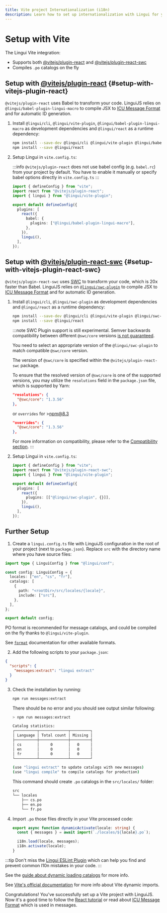 ```yaml
---
title: Vite project Internationalization (i18n)
description: Learn how to set up internationalization with Lingui for your Vite project
---
```


# Setup with Vite

The Lingui Vite integration:

- Supports both [@vitejs/plugin-react](https://www.npmjs.com/package/@vitejs/plugin-react) and [@vitejs/plugin-react-swc](https://www.npmjs.com/package/@vitejs/plugin-react-swc)
- Compiles `.po` catalogs on the fly

## Setup with [@vitejs/plugin-react](https://www.npmjs.com/package/@vitejs/plugin-react) {#setup-with-vitejs-plugin-react}

`@vitejs/plugin-react` uses Babel to transform your code. LinguiJS relies on `@lingui/babel-plugin-lingui-macro` to compile JSX to [ICU Message Format](/docs/guides/message-format.md) and for automatic ID generation.

1.  Install `@lingui/cli`, `@lingui/vite-plugin`, `@lingui/babel-plugin-lingui-macro` as development dependencies and `@lingui/react` as a runtime dependency:

    ```bash npm2yarn
    npm install --save-dev @lingui/cli @lingui/vite-plugin @lingui/babel-plugin-lingui-macro
    npm install --save @lingui/react
    ```

2.  Setup Lingui in `vite.config.ts`:

    :::info
    `@vitejs/plugin-react` does not use babel config (e.g. `babel.rc`) from your project by default. You have to enable it manually or specify babel options directly in `vite.config.ts`
    :::

    ```ts title="vite.config.ts"
    import { defineConfig } from "vite";
    import react from "@vitejs/plugin-react";
    import { lingui } from "@lingui/vite-plugin";

    export default defineConfig({
      plugins: [
        react({
          babel: {
            plugins: ["@lingui/babel-plugin-lingui-macro"],
          },
        }),
        lingui(),
      ],
    });
    ```

## Setup with [@vitejs/plugin-react-swc](https://www.npmjs.com/package/@vitejs/plugin-react-swc) {#setup-with-vitejs-plugin-react-swc}

`@vitejs/plugin-react-swc` uses [SWC](https://swc.rs/) to transform your code, which is 20x faster than Babel. LinguiJS relies on [`@lingui/swc-plugin`](/docs/ref/swc-plugin.md) to compile JSX to [ICU Message Format](/docs/guides/message-format.md) and for automatic ID generation.

1.  Install `@lingui/cli`, `@lingui/swc-plugin` as development dependencies and `@lingui/react` as a runtime dependency:

    ```bash npm2yarn
    npm install --save-dev @lingui/cli @lingui/vite-plugin @lingui/swc-plugin
    npm install --save @lingui/react
    ```

    :::note
    SWC Plugin support is still experimental. Semver backwards compatibility between different `@swc/core` versions [is not guaranteed](https://github.com/swc-project/swc/issues/5060).

    You need to select an appropriate version of the `@lingui/swc-plugin` to match compatible `@swc/core` version.

    The version of `@swc/core` is specified within the `@vitejs/plugin-react-swc` package.

    To ensure that the resolved version of `@swc/core` is one of the supported versions, you may utilize the `resolutions` field in the `package.json` file, which is supported by Yarn:

    ```json
    "resolutions": {
      "@swc/core": "1.3.56"
    },
    ```

    or `overrides` for >npm@8.3

    ```json
    "overrides": {
      "@swc/core": "1.3.56"
    },
    ```

    For more information on compatibility, please refer to the [Compatibility section](https://github.com/lingui/swc-plugin#compatibility).
    :::

2.  Setup Lingui in `vite.config.ts`:

    ```ts title="vite.config.ts"
    import { defineConfig } from "vite";
    import react from "@vitejs/plugin-react-swc";
    import { lingui } from "@lingui/vite-plugin";

    export default defineConfig({
      plugins: [
        react({
          plugins: [["@lingui/swc-plugin", {}]],
        }),
        lingui(),
      ],
    });
    ```

## Further Setup

1. Create a `lingui.config.ts` file with LinguiJS configuration in the root of your project (next to `package.json`). Replace `src` with the directory name where you have source files:

```ts title="lingui.config.ts"
import type { LinguiConfig } from "@lingui/conf";

const config: LinguiConfig = {
  locales: ["en", "cs", "fr"],
  catalogs: [
    {
      path: "<rootDir>/src/locales/{locale}",
      include: ["src"],
    },
  ],
};

export default config;
```

PO format is recommended for message catalogs, and could be compiled on the fly thanks to `@lingui/vite-plugin`.

See [`format`](/docs/ref/catalog-formats.md) documentation for other available formats.

2. Add the following scripts to your `package.json`:

```json title="package.json"
{
  "scripts": {
    "messages:extract": "lingui extract"
  }
}
```

3. Check the installation by running:

   ```bash npm2yarn
   npm run messages:extract
   ```

   There should be no error and you should see output similar following:

   ```bash npm2yarn
   > npm run messages:extract

   Catalog statistics:
   ┌──────────┬─────────────┬─────────┐
   │ Language │ Total count │ Missing │
   ├──────────┼─────────────┼─────────┤
   │ cs       │     0       │   0     │
   │ en       │     0       │   0     │
   │ fr       │     0       │   0     │
   └──────────┴─────────────┴─────────┘

   (use "lingui extract" to update catalogs with new messages)
   (use "lingui compile" to compile catalogs for production)
   ```

   This command should create `.po` catalogs in the `src/locales/` folder:

   ```bash
   src
   └── locales
       ├── cs.po
       ├── en.po
       └── fr.po
   ```

4. Import `.po` those files directly in your Vite processed code:

   ```ts
   export async function dynamicActivate(locale: string) {
     const { messages } = await import(`./locales/${locale}.po`);

     i18n.load(locale, messages);
     i18n.activate(locale);
   }
   ```

:::tip
Don't miss the [Lingui ESLint Plugin](/docs/ref/eslint-plugin.md) which can help you find and prevent common l10n mistakes in your code.
:::

See the [guide about dynamic loading catalogs](/docs/guides/dynamic-loading-catalogs.md) for more info.

See [Vite's official documentation](https://vitejs.dev/guide/features.html#dynamic-import) for more info about Vite dynamic imports.

Congratulations! You've successfully set up a Vite project with LinguiJS. Now it's a good time to follow the [React tutorial](/docs/tutorials/react.md) or read about [ICU Message Format](/docs/guides/message-format.md) which is used in messages.
